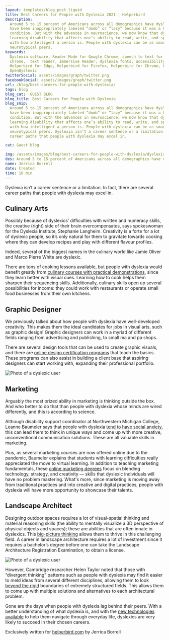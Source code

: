 ```yaml
---
layout: templates/blog_post.liquid
title: Best Careers for People with Dyslexia 2021 | Helperbird
description:
  Around 5 to 15 percent of Americans across all demographics have dyslexia. For several years, they
  have been inappropriately labeled “dumb” or “lazy” because it was a heavily misunderstood
  condition. But with the advances in neuroscience, we now know that dyslexia is a cognitive
  learning disability that affects one’s ability to read, write, and spell—and it has nothing to do
  with how intelligent a person is. People with dyslexia can be as smart and as capable as their
  neurotypical peers.
keywords:
  Dyslexia software, Reader Mode for Google Chrome, speech to text for chrome, Text to speech for
  chrome,  text reader, Immersive Reader, dyslexia fonts, accessibility software, dyslexia software,
  Helperbird for Edge, Helperbird for Firefox, Helperbird for Chrome, Opendyslexic for Chrome,
  OpenDyslexic
twitterSocial: assets/images/graph/twitter.png
facebookSocial: assets/images/graph/twitter.png
url: /blog/best-careers-for-people-with-dyslexia/
tags: blog
blog_cat:  GUEST BLOG
blog_title: Best Careers for People with Dyslexia
blog_snip:
  Around 5 to 15 percent of Americans across all demographics have dyslexia. For several years, they
  have been inappropriately labeled “dumb” or “lazy” because it was a heavily misunderstood
  condition. But with the advances in neuroscience, we now know that dyslexia is a cognitive
  learning disability that affects one’s ability to read, write, and spell—and it has nothing to do
  with how intelligent a person is. People with dyslexia can be as smart and as capable as their
  neurotypical peers. Dyslexia isn’t a career sentence or a limitation. In fact, there are several
  career paths that people with dyslexia may excel in.

cat: Guest blog

img: /assets/images/blog/best-careers-for-people-with-dyslexia/dyslexic-girl.jpg
des: Around 5 to 15 percent of Americans across all demographics have dyslexia. For several years they have been inappropriately labeled “dumb” or “lazy” because it was a heavily misunderstood condition. But with the advances in neuroscience we now know that dyslexia is a cognitive learning disability that affects one’s ability to read write and spell—and it has nothing to do with how intelligent a person is. People with dyslexia can be as smart and as capable as their neurotypical peers. Dyslexia isn’t a career sentence or a limitation. In fact there are several career paths that people with dyslexia may excel in.
name: Jerrica Borrell
date: Created
time: 10 min
---
```


  

Dyslexia isn’t a career sentence or a limitation. In fact, there are several career paths that people with dyslexia may excel in.

## Culinary Arts

  

Possibly because of dyslexics’ difficulties with written and numeracy skills, the creative (right) side of their brain overcompensates, says spokeswoman for the Dyslexia Institute, Stephanie Langheim. Creativity is a forte for a lot of dyslexic people, so it’s only natural for them to gravitate towards cooking where they can develop recipes and play with different flavour profiles.

Indeed, several of the biggest names in the culinary world like Jamie Oliver and Marco Pierre White are dyslexic.

  There are tons of cooking lessons available, but people with dyslexia would benefit greatly from [culinary courses with practical demonstrations](https://www.finedininglovers.com/article/free-online-courses-for-chefs), since they learn better with visual cues. Learning how to cook helps them sharpen their sequencing skills. Additionally, culinary skills open up several possibilities for income: they could work with restaurants or operate small food businesses from their own kitchens.

  

## Graphic Designer

  

We previously talked about how people with dyslexia have well-developed creativity. This makes them the ideal candidates for jobs in visual arts, such as graphic design! Graphic designers can work in a myriad of different fields ranging from advertising and publishing, to small ma and pa shops.

 There are several design tools that can be used to create graphic visuals, and there are [online design certification programs](https://www.usnews.com/education/learn-graphic-design-guide) that teach the basics. These programs can also assist in building a client base that aspiring designers can start working with, expanding their professional portfolio.

 ![Photo of a dyslexic user](/assets/images/blog/best-careers-for-people-with-dyslexia/graphic-designer.jpg)

  

## Marketing

  

Arguably the most prized ability in marketing is thinking outside the box. And who better to do that than people with dyslexia whose minds are wired differently, and this is according to science.

Although disability support coordinator at Northwestern Michigan College, Leanne Baumeler says that people with dyslexia [tend to have social anxiety](https://www.traverseticker.com/news/deafness-adhd-physical-disabilities-ptsd-and-more-all-leannes-award-winning-work-at-nmc/), this can lead them to think in unique ways and come up with more creative, unconventional communication solutions. These are all valuable skills in marketing.

  

Plus, as several marketing courses are now offered online due to the pandemic, Baumeler explains that students with learning difficulties really appreciated the move to virtual learning. In addition to teaching marketing fundamentals, these [online marketing degrees](https://online.maryville.edu/online-bachelors-degrees/marketing/) focus on blending technology, strategy, and creativity — skills that dyslexic individuals will have no problem mastering. What's more, since marketing is moving away from traditional practices and into creative and digital practices, people with dyslexia will have more opportunity to showcase their talents.

  

## Landscape Architect

  

Designing outdoor spaces requires a lot of visual-spatial thinking and material reasoning skills (the ability to mentally visualize a 3D perspective of physical objects and spaces); these are abilities that are often innate in dyslexics. This [big-picture thinking](https://www.helperbird.com/blog/three-facts-about-dyslexia) allows them to thrive in this challenging field. A career in landscape architecture requires a lot of investment since it requires a bachelor’s degree before one can take the Landscape Architecture Registration Examination, to obtain a license.

![Photo of a dyslexic user](/assets/images/blog/best-careers-for-people-with-dyslexia/dyslexic-architect.jpg)

  

However, Cambridge researcher Helen Taylor noted that those with “divergent thinking” patterns such as people with dyslexia may find it easier to meld ideas from several different disciplines, allowing them to look [beyond the rigid](https://www.designweek.co.uk/issues/16-22-september-2019/designing-with-dyslexia-is-a-cognitive-plus/) boundaries of extremely structured fields. This allows them to come up with multiple solutions and alternatives to each architectural problem.

Gone are the days when people with dyslexia lag behind their peers. With a better understanding of what dyslexia is, and with the [new technologies available](https://www.helperbird.com/chrome) to help them navigate through everyday life, dyslexics are very likely to succeed in their chosen careers.

  

Exclusively written for [helperbird.com](https://www.helperbird.com) by Jerrica Borrell